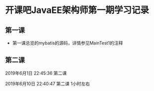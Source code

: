 # 开课吧JavaEE架构师第一期学习记录

## 第一课
- 第一课总览的mybatis的源码，详情参见MainTest1的注释

## 第二课

2019年6月1日 22:45:36 第二课

2019年6月10日 22:40:47 第二课 1小时左右